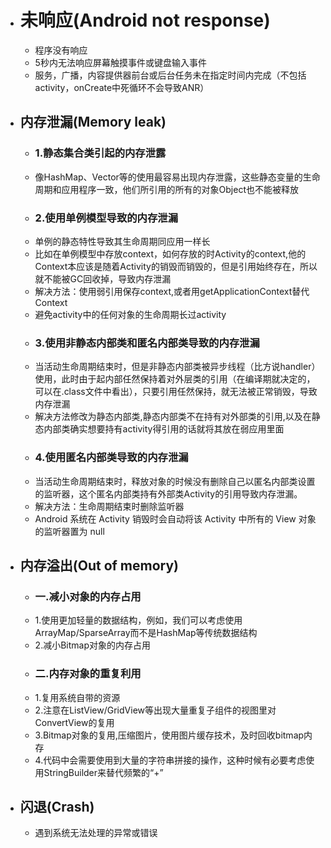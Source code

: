 - # 未响应(Android not response)
	- 程序没有响应
	- 5秒内无法响应屏幕触摸事件或键盘输入事件
	- 服务，广播，内容提供器前台或后台任务未在指定时间内完成（不包括activity，onCreate中死循环不会导致ANR）
- ## 内存泄漏(Memory leak)
	- ### 1.静态集合类引起的内存泄露
	- 像HashMap、Vector等的使用最容易出现内存泄露，这些静态变量的生命周期和应用程序一致，他们所引用的所有的对象Object也不能被释放
	- ### 2.使用单例模型导致的内存泄漏
	- 单例的静态特性导致其生命周期同应用一样长
	- 比如在单例模型中存放context，如何存放的时Activity的context,他的Context本应该是随着Activity的销毁而销毁的，但是引用始终存在，所以就不能被GC回收掉，导致内存泄漏
	- 解决方法：使用弱引用保存context,或者用getApplicationContext替代Context
	- 避免activity中的任何对象的生命周期长过activity
	- ### 3.使用非静态内部类和匿名内部类导致的内存泄漏
	- 当活动生命周期结束时，但是非静态内部类被异步线程（比方说handler）使用，此时由于起内部任然保持着对外层类的引用（在编译期就决定的，可以在.class文件中看出），只要引用任然保持，就无法被正常销毁，导致内存泄漏
	- 解决方法修改为静态内部类,静态内部类不在持有对外部类的引用,以及在静态内部类确实想要持有activity得引用的话就将其放在弱应用里面
	- ### 4.使用匿名内部类导致的内存泄漏
	- 当活动生命周期结束时，释放对象的时候没有删除自己以匿名内部类设置的监听器，这个匿名内部类持有外部类Activity的引用导致内存泄漏。
	- 解决方法：生命周期结束时删除监听器
	- Android 系统在 Activity 销毁时会自动将该 Activity 中所有的 View 对象的监听器置为 null
- ## 内存溢出(Out of memory)
	- ### 一.减小对象的内存占用
	- 1.使用更加轻量的数据结构，例如，我们可以考虑使用ArrayMap/SparseArray而不是HashMap等传统数据结构
	- 2.减小Bitmap对象的内存占用
	- ### 二.内存对象的重复利用
	- 1.复用系统自带的资源
	- 2.注意在ListView/GridView等出现大量重复子组件的视图里对ConvertView的复用
	- 3.Bitmap对象的复用,压缩图片，使用图片缓存技术，及时回收bitmap内存
	- 4.代码中会需要使用到大量的字符串拼接的操作，这种时候有必要考虑使用StringBuilder来替代频繁的“+”
- ## 闪退(Crash)
	- 遇到系统无法处理的异常或错误